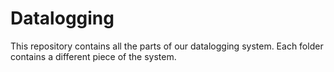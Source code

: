 # Datalogging
This repository contains all the parts of our datalogging system. Each folder
contains a different piece of the system.
